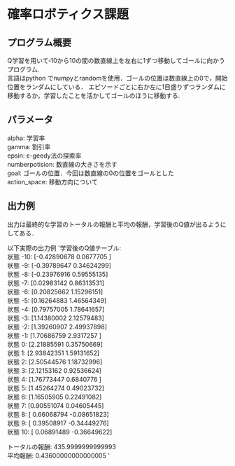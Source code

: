 # 確率ロボティクス課題

## プログラム概要
Q学習を用いて‐10から10の間の数直線上を左右に1ずつ移動してゴールに向かうプログラム.   
言語はpython でnumpyとrandomを使用．ゴールの位置は数直線上の0で，開始位置をランダムにしている．
エピソードごとに右か左に1目盛りずつランダムに移動するか，学習したことを活かしてゴールのほうに移動する.  

## パラメータ
alpha: 学習率  
gamma: 割引率  
epsin: ε-geedy法の探索率  
numberpotision: 数直線の大きさを示す  
goal: ゴールの位置．今回は数直線の0の位置をゴールとした  
action_space: 移動方向について  
## 出力例
出力は最終的な学習のトータルの報酬と平均の報酬，学習後のQ値が出るようにしてある．

以下実際の出力例
'学習後のQ値テーブル:  
状態 -10: [-0.42890678  0.0677705 ]  
状態 -9: [-0.39789647  0.34624299]  
状態 -8: [-0.23976916  0.59555135]  
状態 -7: [0.02983142 0.86313531]  
状態 -6: [0.20825662 1.15296151]  
状態 -5: [0.16264883 1.46564349]  
状態 -4: [0.79757005 1.78641657]  
状態 -3: [1.14380002 2.12579483]  
状態 -2: [1.39260907 2.49937898]  
状態 -1: [1.70686759 2.9317257 ]  
状態 0: [2.21885591 0.35750669]  
状態 1: [2.93842351 1.59131652]  
状態 2: [2.50544576 1.18732996]  
状態 3: [2.12153162 0.92536624]  
状態 4: [1.76773447 0.6840776 ]  
状態 5: [1.45264274 0.49023732]  
状態 6: [1.16505905 0.22491082]  
状態 7: [0.90551074 0.04605445]  
状態 8: [ 0.66068794 -0.08651823]  
状態 9: [ 0.39508917 -0.34449276]  
状態 10: [ 0.06891489 -0.36649622]  
 
トータルの報酬: 435.9999999999993  
平均報酬: 0.43600000000000005  '
  
